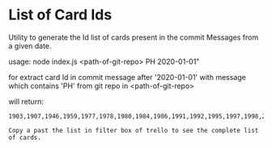 # List of Card Ids

Utility to generate the Id list of cards present in the commit Messages from a given date.

usage:
    node index.js \<path-of-git-repo\> PH 2020-01-01"
    
for extract card Id in commit message after '2020-01-01' with message which contains 'PH' from git repo in \<path-of-git-repo\>

will return:
```
1903,1907,1946,1959,1977,1978,1980,1984,1986,1991,1992,1995,1997,1998,2002,2009,2014,2036,2038,2046

Copy a past the list in filter box of trello to see the complete list of cards.

```